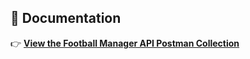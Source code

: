 ## 📄 Documentation

👉 **[View the Football Manager API Postman Collection](https://documenter.getpostman.com/view/21327622/2sAYJ9AJA1)**
